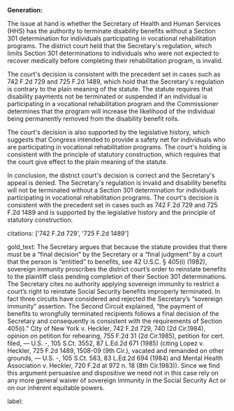 **Generation:**



The issue at hand is whether the Secretary of Health and Human Services (HHS) has the authority to terminate disability benefits without a Section 301 determination for individuals participating in vocational rehabilitation programs. The district court held that the Secretary's regulation, which limits Section 301 determinations to individuals who were not expected to recover medically before completing their rehabilitation program, is invalid.

The court's decision is consistent with the precedent set in cases such as 742 F.2d 729 and 725 F.2d 1489, which hold that the Secretary's regulation is contrary to the plain meaning of the statute. The statute requires that disability payments not be terminated or suspended if an individual is participating in a vocational rehabilitation program and the Commissioner determines that the program will increase the likelihood of the individual being permanently removed from the disability benefit rolls.

The court's decision is also supported by the legislative history, which suggests that Congress intended to provide a safety net for individuals who are participating in vocational rehabilitation programs. The court's holding is consistent with the principle of statutory construction, which requires that the court give effect to the plain meaning of the statute.

In conclusion, the district court's decision is correct and the Secretary's appeal is denied. The Secretary's regulation is invalid and disability benefits will not be terminated without a Section 301 determination for individuals participating in vocational rehabilitation programs. The court's decision is consistent with the precedent set in cases such as 742 F.2d 729 and 725 F.2d 1489 and is supported by the legislative history and the principle of statutory construction.



citations: ['742 F.2d 729', '725 F.2d 1489']

gold_text: The Secretary argues that because the statute provides that there must be a “final decision” by the Secretary or a “final judgment” by a court that the person is “entitled” to benefits, see 42 U.S.C. § 405(i) (1982), sovereign immunity proscribes the district court’s order to reinstate benefits to the plaintiff class pending completion of their Section 301 determinations. The Secretary cites no authority applying sovereign immunity to restrict a court’s right to reinstate Social Security benefits improperly terminated. In fact three circuits have considered and rejected the Secretary’s “sovereign immunity” assertion. The Second Circuit explained, “the payment of benefits to wrongfully terminated recipients follows a final decision of the Secretary and consequently is consistent with the requirements of Section 405(i).” City of New York v. Heckler, 742 F.2d 729, 740 (2d Cir.1984), opinion on petition for rehearing, 755 F.2d 31 (2d Cir.1985), petition for cert. filed, — U.S. -, 105 S.Ct. 3552, 87 L.Ed.2d 671 (1985) (citing Lopez v. Heckler, 725 F.2d 1489, 1508-09 (9th Cir.), vacated and remanded on other grounds, — U.S. -, 105 S.Ct. 583, 83 L.Ed.2d 694 (1984) and Mental Health Association v. Heckler, 720 F.2d at 972 n. 18 (8th Cir.1983)). Since we find this argument persuasive and dispositive we need not in this case rely on any more general waiver of sovereign immunity in the Social Security Act or on our inherent equitable powers.

label: 